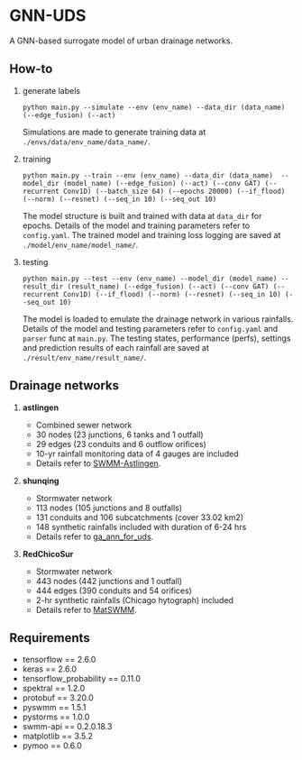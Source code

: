 # GNN-UDS
 A GNN-based surrogate model of urban drainage networks.

## How-to
1. generate labels

    ```
    python main.py --simulate --env (env_name) --data_dir (data_name) (--edge_fusion) (--act)
    ```

    Simulations are made to generate training data at `./envs/data/env_name/data_name/`.

2. training

    ```
    python main.py --train --env (env_name) --data_dir (data_name)  --model_dir (model_name) (--edge_fusion) (--act) (--conv GAT) (--recurrent Conv1D) (--batch_size 64) (--epochs 20000) (--if_flood) (--norm) (--resnet) (--seq_in 10) (--seq_out 10)
    ```

    The model structure is built and trained with data at `data_dir` for epochs. Details of the model and training parameters refer to `config.yaml`. The trained model and training loss logging are saved at `./model/env_name/model_name/`.

3. testing

    ```
    python main.py --test --env (env_name) --model_dir (model_name) --result_dir (result_name) (--edge_fusion) (--act) (--conv GAT) (--recurrent Conv1D) (--if_flood) (--norm) (--resnet) (--seq_in 10) (--seq_out 10)
    ```

    The model is loaded to emulate the drainage network in various rainfalls. Details of the model and testing parameters refer to `config.yaml` and `parser` func at `main.py`. The testing states, performance (perfs), settings and prediction results of each rainfall are saved at `./result/env_name/result_name/`.


## Drainage networks
1. **astlingen**
   - Combined sewer network
   - 30 nodes (23 junctions, 6 tanks and 1 outfall)
   - 29 edges (23 conduits and 6 outflow orifices)
   - 10-yr rainfall monitoring data of 4 gauges are included
   - Details refer to [SWMM-Astlingen](https://github.com/open-toolbox/SWMM-Astlingen).

3. **shunqing**
   - Stormwater network
   - 113 nodes (105 junctions and 8 outfalls)
   - 131 conduits and 106 subcatchments (cover 33.02 km2)
   - 148 synthetic rainfalls included with duration of 6-24 hrs
   - Details refer to [ga_ann_for_uds](https://github.com/lhmygis/ga_ann_for_uds).

5. **RedChicoSur**
   - Stormwater network
   - 443 nodes (442 junctions and 1 outfall)
   - 444 edges (390 conduits and 54 orifices)
   - 2-hr synthetic rainfalls (Chicago hytograph) included
   - Details refer to [MatSWMM](https://github.com/gandresr/MatSWMM).

## Requirements
- tensorflow == 2.6.0
- keras == 2.6.0
- tensorflow_probability == 0.11.0
- spektral == 1.2.0
- protobuf == 3.20.0
- pyswmm == 1.5.1
- pystorms == 1.0.0
- swmm-api == 0.2.0.18.3
- matplotlib == 3.5.2
- pymoo == 0.6.0
